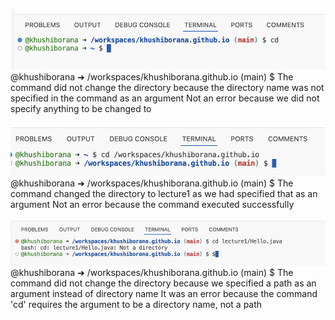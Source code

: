 ![Image](cd1.png)
@khushiborana ➜ /workspaces/khushiborana.github.io (main) $
The command did not change the directory because the directory name was not specified in the command as an argument
Not an error because we did not specify anything to be changed to

![Image](cd2.png)
@khushiborana ➜ /workspaces/khushiborana.github.io (main) $
The command changed the directory to lecture1 as we had specified that as an argument
Not an error because the command executed successfully 

![Image](cd3.png)
@khushiborana ➜ /workspaces/khushiborana.github.io (main) $
The command did not change the directory because we specified a path as an argument instead of directory name
It was an error because the command 'cd' requires the argument to be a directory name, not a path 


